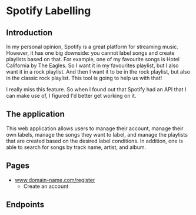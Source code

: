 # Spotify Labelling
## Introduction
In my personal opinion, Spotify is a great platform for streaming music. However, it has one big downside: you cannot label songs and create playlists based on that. For example, one of my favourite songs is Hotel California by The Eagles. So I want it in my favourites playlist, but I also want it in a rock playlist. And then I want it to be in the rock playlist, but also in the classic rock playlist. This tool is going to help us with that!

I really miss this feature. So when I found out that Spotify had an API that I can make use of, I figured I'd better get working on it.

## The application
This web application allows users to manage their account, manage their own labels, manage the songs they want to label, and manage the playlists that are created based on the desired label conditions. In addition, one is able to search for songs by track name, artist, and album.

## Pages
 - www.domain-name.com/register
	 - Create an account

## Endpoints

